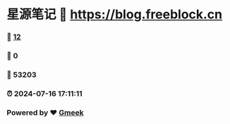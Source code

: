 # 星源笔记 :link: https://blog.freeblock.cn 
### :page_facing_up: [12](https://blog.freeblock.cn/tag.html) 
### :speech_balloon: 0 
### :hibiscus: 53203 
### :alarm_clock: 2024-07-16 17:11:11 
### Powered by :heart: [Gmeek](https://github.com/Meekdai/Gmeek)
